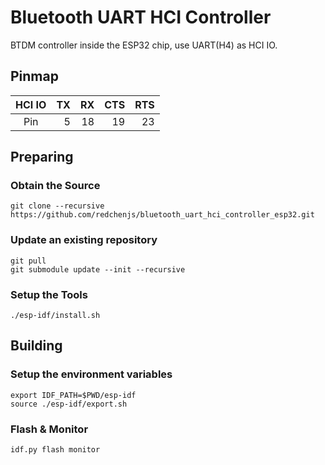 Bluetooth UART HCI Controller
=============================

BTDM controller inside the ESP32 chip, use UART(H4) as HCI IO.

## Pinmap

| HCI IO | TX | RX | CTS | RTS |
| :----: | -: | -: | --: | --: |
|    Pin |  5 | 18 |  19 |  23 |

## Preparing

### Obtain the Source

```
git clone --recursive https://github.com/redchenjs/bluetooth_uart_hci_controller_esp32.git
```

### Update an existing repository

```
git pull
git submodule update --init --recursive
```

### Setup the Tools

```
./esp-idf/install.sh
```

## Building

### Setup the environment variables

```
export IDF_PATH=$PWD/esp-idf
source ./esp-idf/export.sh
```

### Flash & Monitor

```
idf.py flash monitor
```
